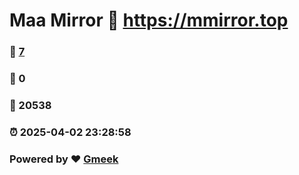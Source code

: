 # Maa Mirror :link: https://mmirror.top 
### :page_facing_up: [7](https://mmirror.top/tag.html) 
### :speech_balloon: 0 
### :hibiscus: 20538 
### :alarm_clock: 2025-04-02 23:28:58 
### Powered by :heart: [Gmeek](https://github.com/Meekdai/Gmeek)
